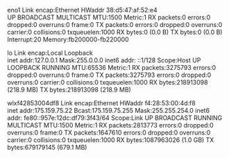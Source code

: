 eno1      Link encap:Ethernet  HWaddr 38:d5:47:af:52:e4  
          UP BROADCAST MULTICAST  MTU:1500  Metric:1
          RX packets:0 errors:0 dropped:0 overruns:0 frame:0
          TX packets:0 errors:0 dropped:0 overruns:0 carrier:0
          collisions:0 txqueuelen:1000 
          RX bytes:0 (0.0 B)  TX bytes:0 (0.0 B)
          Interrupt:20 Memory:fb200000-fb220000 

lo        Link encap:Local Loopback  
          inet addr:127.0.0.1  Mask:255.0.0.0
          inet6 addr: ::1/128 Scope:Host
          UP LOOPBACK RUNNING  MTU:65536  Metric:1
          RX packets:3275793 errors:0 dropped:0 overruns:0 frame:0
          TX packets:3275793 errors:0 dropped:0 overruns:0 carrier:0
          collisions:0 txqueuelen:1000 
          RX bytes:218913098 (218.9 MB)  TX bytes:218913098 (218.9 MB)

wlxf42853004df8 Link encap:Ethernet  HWaddr f4:28:53:00:4d:f8  
          inet addr:175.159.75.22  Bcast:175.159.75.255  Mask:255.255.254.0
          inet6 addr: fe80::957e:12dc:df79:3f43/64 Scope:Link
          UP BROADCAST RUNNING MULTICAST  MTU:1500  Metric:1
          RX packets:2813773 errors:0 dropped:0 overruns:0 frame:0
          TX packets:1647610 errors:0 dropped:0 overruns:0 carrier:0
          collisions:0 txqueuelen:1000 
          RX bytes:1087963026 (1.0 GB)  TX bytes:679179145 (679.1 MB)

